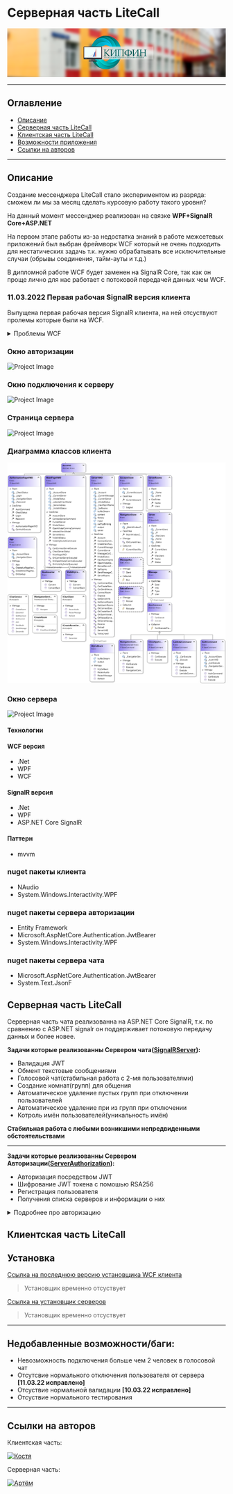 # Серверная часть LiteCall

![Project Image](https://raw.githubusercontent.com/Htomsik/Htomsik/main/Assets/collage.png)


---

## __Оглавление__


- [Описание](#Описание)
- [Серверная часть LiteCall](#Серверная-часть-LiteCall "Code-Nostra")
- [Клиентская часть LiteCall](#Клиентская-часть-LiteCall "Htomsik")
- [Возможности приложения](#Что-может-делать-приложение?)
- [Ссылки на авторов](#Ссылки-на-авторов)

---

## __Описание__

Создание  мессенджера LiteCall стало экспериментом из разряда: сможем ли мы за месяц сделать курсовую работу такого уровня?

На данный момент мессенджер реализован на связке **WPF+SignalR Core+ASP.NET** 

На первом этапе работы из-за недостатка знаний в работе межсетевых приложений был выбран фреймворк WCF который не очень подходить для нестатических задачь
т.к. нужно обрабатывать все исключительные случаи (обрывы соединения, тайм-ауты и т.д.)


В дипломной работе WCF будет заменен на SignalR Core, так как он проще лично для нас работает с потоковой передачей данных чем WCF.

### __11.03.2022__ Первая  рабочая SignalR версия клиента
Выпущена первая рабочая версия SignalR клиента, на ней отсуствуют пролемы которые были на WCF.

<details>
<summary>Проблемы WCF</summary>
  
- При проверке в глобальной сети столкнулись с серьезными проблемами тайм-аута(когда вы хотите использовать дуплексный сервис в течение длительного времени). Нам пришлось периодически совершать сервисные вызовы, чтобы поддерживать клиентские соединения.
- Нет автоматической обработки разрыва соединений, приходиться при обратном вызове отлавливать ошибки через catch{ } и удалять килентов с которыми потеряно соединение(на котором выдало исключение)

</details>


### __Окно авторизации__

![Project Image](https://github.com/Code-Nostra/LiteCall-Servers/blob/master/ReameAssets/Login.png?raw=true)

### __Окно подключения к серверу__

![Project Image](https://github.com/Code-Nostra/LiteCall-Servers/blob/master/ReameAssets/Main.png?raw=true)

### __Страница сервера__

![Project Image](https://github.com/Code-Nostra/LiteCall-Servers/blob/master/ReameAssets/ServerRoom.png?raw=true)

### __Диаграмма классов клиента__

![Project Image](https://raw.githubusercontent.com/Htomsik/LiteCall/master/ReadmeAssets/ClassDiagram1.png)



### __Окно сервера__

![Project Image](https://github.com/Code-Nostra/LiteCall-Servers/blob/master/ReameAssets/ServerConsol.png)

#### Технологии

#### **WCF версия**
- .Net
- WPF
- WCF

#### **SignalR версия**

- .Net
- WPF
- ASP.NET Core SignalR


#### Паттерн

- mvvm

### nuget пакеты клиента
- NAudio
- System.Windows.Interactivity.WPF

### nuget пакеты сервера авторизации
- Entity Framework
- Microsoft.AspNetCore.Authentication.JwtBearer
- System.Windows.Interactivity.WPF

### nuget пакеты сервера чата
- Microsoft.AspNetCore.Authentication.JwtBearer
- System.Text.JsonF

## __Серверная часть LiteCall__
Серверная часть чата реализованна на ASP.NET Core SignalR, т.к. по сравнению с ASP.NET signalr он поддерживает
потоковую передачу данных и более новее.

**Задачи которые реализованны Сервером чата([SignalRServer](https://github.com/Code-Nostra/LiteCall-Servers/tree/master/SignalRServer)):**
- Валидация JWT
- Обмент текстовые сообщениями
- Голосовой чат(стабильная работа с 2-мя пользователями)
- Создание комнат(групп) для общения
- Автоматическое удаление пустых групп при отключении пользователей
- Автоматическое удаление при из групп при отключении
- Котроль имён пользователей(уникальность имён)

**Стабильная работа с любыми возникшими непредвиденными обстоятельствами**

****

**Задачи которые реализованны Сервером Авторизации([ServerAuthorization](https://github.com/Code-Nostra/LiteCall-Servers/tree/master/ServerAuthorization)):**
- Авторизация посредством JWT
- Шифрование JWT токена с помошью RSA256
- Регистрация пользователя
- Получения списка серверов и информации о них

<details>
<summary>Подробнее про авторизацию</summary>
<br>
Пароль при передаче шифруются однонаправленным алгоритмом SHA-1, целостность передачи важных данных гарантирует Json Web Token. Json Web Token зашифрован с помощью алгоритма SHA-256


** **
**Конструкция JWT используемая нами**

![Project Image](https://github.com/Code-Nostra/LiteCall-Servers/blob/master/ReameAssets/JWT.png)
</details>

## __Клиентская часть LiteCall__



## __Установка__

[Ссылка на последнюю версию установщика WCF клиента]() 
>Установщик временно отсуствует

[Ссылка на установщик серверов]() 
>Установщик временно отсуствует

---
## __Недобавленные возможности/баги:__
- Невозможность подключения больше чем 2 человек в голосовой чат
- Отсутсвие нормального отключения пользователя от сервера __[11.03.22 исправлено]__
- Отсуствие нормальной валидации __[10.03.22 исправлено]__
- Отсуствие нормального тестирования
---
## __Ссылки на авторов__

Клиентская часть:

[![Костя](https://img.shields.io/badge/-Костя-1C1C22?style=for-the-badge&logo=vk&logoColor=blue)](https://vk.com/jessnjake)


Серверная часть:

[![Артём](https://img.shields.io/badge/-Артём-1C1C22?style=for-the-badge&logo=vk&logoColor=red)](https://vk.com/id506987182)


